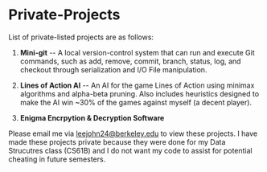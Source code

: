 # Private-Projects
List of private-listed projects are as follows:

1. <b>Mini-git</b> -- A local version-control system that can run and execute Git commands, such as add, remove, commit, branch, status, log, and checkout through serialization and I/O File manipulation.


2. <b>Lines of Action AI</b> -- An AI for the game Lines of Action using minimax algorithms and alpha-beta pruning. Also includes heuristics designed to make the AI win ~30% of the games against myself (a decent player).



3. <b>Enigma Encrpytion & Decryption Software</b>



Please email me via leejohn24@berkeley.edu to view these projects. 
I have made these projects private because they were done for my Data Strucutres class (CS61B) and I do not want my code to assist for potential cheating in future semesters.
